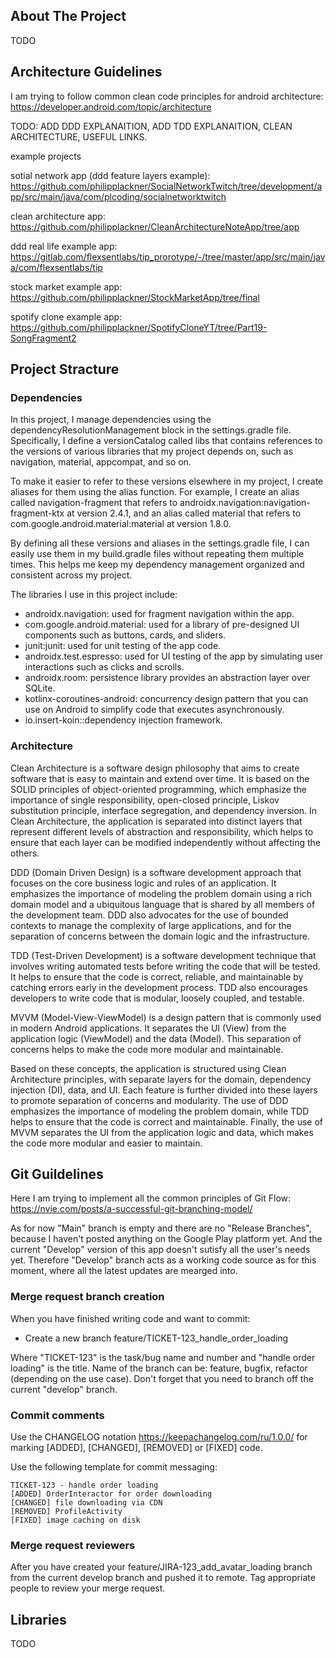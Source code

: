 ## About The Project

TODO

## Architecture Guidelines 
I am trying to follow common clean code principles for android architecture: https://developer.android.com/topic/architecture

TODO: ADD DDD EXPLANAITION, ADD TDD EXPLANAITION, CLEAN ARCHITECTURE, USEFUL LINKS.

example projects

sotial network app (ddd feature layers example): https://github.com/philipplackner/SocialNetworkTwitch/tree/development/app/src/main/java/com/plcoding/socialnetworktwitch

clean architecture app: https://github.com/philipplackner/CleanArchitectureNoteApp/tree/app 

ddd real life example app: https://gitlab.com/flexsentlabs/tip_prorotype/-/tree/master/app/src/main/java/com/flexsentlabs/tip 

stock market example app: https://github.com/philipplackner/StockMarketApp/tree/final

spotify clone example app: https://github.com/philipplackner/SpotifyCloneYT/tree/Part19-SongFragment2

## Project Stracture

### Dependencies

In this project, I manage dependencies using the dependencyResolutionManagement block in the settings.gradle file. Specifically, I define a versionCatalog called libs that contains references to the versions of various libraries that my project depends on, such as navigation, material, appcompat, and so on.

To make it easier to refer to these versions elsewhere in my project, I create aliases for them using the alias function. For example, I create an alias called navigation-fragment that refers to androidx.navigation:navigation-fragment-ktx at version 2.4.1, and an alias called material that refers to com.google.android.material:material at version 1.8.0.

By defining all these versions and aliases in the settings.gradle file, I can easily use them in my build.gradle files without repeating them multiple times. This helps me keep my dependency management organized and consistent across my project.

The libraries I use in this project include:

 * androidx.navigation: used for fragment navigation within the app.
 * com.google.android.material: used for a library of pre-designed UI components such as buttons, cards, and sliders.
 * junit:junit: used for unit testing of the app code.
 * androidx.test.espresso: used for UI testing of the app by simulating user interactions such as clicks and scrolls.
 * androidx.room: persistence library provides an abstraction layer over SQLite.
 * kotlinx-coroutines-android: concurrency design pattern that you can use on Android to simplify code that executes asynchronously.
 * io.insert-koin::dependency injection framework.

### Architecture

Clean Architecture is a software design philosophy that aims to create software that is easy to maintain and extend over time. It is based on the SOLID principles of object-oriented programming, which emphasize the importance of single responsibility, open-closed principle, Liskov substitution principle, interface segregation, and dependency inversion. In Clean Architecture, the application is separated into distinct layers that represent different levels of abstraction and responsibility, which helps to ensure that each layer can be modified independently without affecting the others.

DDD (Domain Driven Design) is a software development approach that focuses on the core business logic and rules of an application. It emphasizes the importance of modeling the problem domain using a rich domain model and a ubiquitous language that is shared by all members of the development team. DDD also advocates for the use of bounded contexts to manage the complexity of large applications, and for the separation of concerns between the domain logic and the infrastructure.

TDD (Test-Driven Development) is a software development technique that involves writing automated tests before writing the code that will be tested. It helps to ensure that the code is correct, reliable, and maintainable by catching errors early in the development process. TDD also encourages developers to write code that is modular, loosely coupled, and testable.

MVVM (Model-View-ViewModel) is a design pattern that is commonly used in modern Android applications. It separates the UI (View) from the application logic (ViewModel) and the data (Model). This separation of concerns helps to make the code more modular and maintainable.

Based on these concepts, the application is structured using Clean Architecture principles, with separate layers for the domain, dependency injection (DI), data, and UI. Each feature is further divided into these layers to promote separation of concerns and modularity. The use of DDD emphasizes the importance of modeling the problem domain, while TDD helps to ensure that the code is correct and maintainable. Finally, the use of MVVM separates the UI from the application logic and data, which makes the code more modular and easier to maintain.

## Git Guildelines 
Here I am trying to implement all the common principles of Git Flow: https://nvie.com/posts/a-successful-git-branching-model/

As for now "Main" branch is empty and there are no "Release Branches", because I haven't posted anything on the Google Play platform yet. And the current "Develop" version of this app doesn't sutisfy all the user's needs yet. Therefore "Develop" branch acts as a working code source as for this moment, where all the latest updates are mearged into.

### Merge request branch creation

When you have finished writing code and want to commit:

- Create a new branch feature/TICKET-123_handle_order_loading

Where "TICKET-123" is the task/bug name and number and "handle order loading" is the title. 
Name of the branch can be: feature, bugfix, refactor (depending on the use case).
Don't forget that you need to branch off the current "develop" branch.
 
### Commit comments
 
Use the CHANGELOG notation https://keepachangelog.com/ru/1.0.0/ for marking [ADDED], [CHANGED], 
[REMOVED] or [FIXED] code.

Use the following template for commit messaging: 
```
TICKET-123 - handle order loading
[ADDED] OrderInteractor for order downloading
[CHANGED] file downloading via CDN
[REMOVED] ProfileActivity
[FIXED] image caching on disk
````

### Merge request reviewers

After you have created your feature/JIRA-123_add_avatar_loading branch from the current develop branch 
and pushed it to remote. Tag appropriate people to review your merge request.

## Libraries 

TODO
